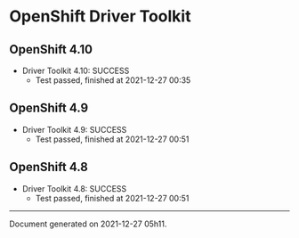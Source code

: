 
OpenShift Driver Toolkit
========================

OpenShift 4.10
--------------



* Driver Toolkit 4.10: SUCCESS
  - Test passed, finished at 2021-12-27 00:35

OpenShift 4.9
-------------



* Driver Toolkit 4.9: SUCCESS
  - Test passed, finished at 2021-12-27 00:51

OpenShift 4.8
-------------



* Driver Toolkit 4.8: SUCCESS
  - Test passed, finished at 2021-12-27 00:51

---
Document generated on 2021-12-27 05h11.
